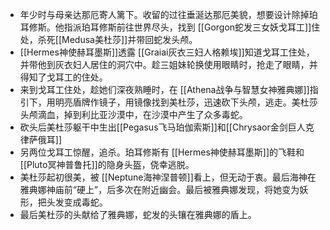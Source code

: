 - 年少时与母亲达那厄寄人篱下。收留的过往垂涎达那厄美貌，想要设计除掉珀耳修斯。他指派珀耳修斯前往世界尽头，找到 [[Gorgon蛇发三女妖戈耳工]]住处，杀死[[Medusa美杜莎]]并带回蛇发头颅。
- [[Hermes神使赫耳墨斯]]透露 [[Graiai灰衣三妇人格赖埃]]知道戈耳工住处，并带他到灰衣妇人居住的洞穴中。趁三姐妹轮换使用眼睛时，抢走了眼睛，并得知了戈耳工的住处。
- 来到戈耳工住处，趁她们深夜熟睡时，在 [[Athena战争与智慧女神雅典娜]]指引下，用明亮盾牌作镜子，用镜像找到美杜莎，迅速砍下头颅，逃走。美杜莎头颅滴血，掉到利比亚沙漠中，在沙漠中产生了众多毒蛇。
- 砍头后美杜莎躯干中生出[[Pegasus飞马珀伽索斯]]和[[Chrysaor金剑巨人克律萨俄耳]]
- 另两位戈耳工惊醒，追杀。珀耳修斯有 [[Hermes神使赫耳墨斯]]的飞鞋和 [[Pluto冥神普鲁托]]的隐身头盔，侥幸逃脱。
- 美杜莎起初很美，被 [[Neptune海神涅普顿]]看上，但无动于衷。最后海神在雅典娜神庙前“硬上”，后多次在附近幽会。最后被雅典娜发现，将她变为妖形，把头发变成毒蛇。
- 最后美杜莎的头献给了雅典娜，蛇发的头镶在雅典娜的盾上。